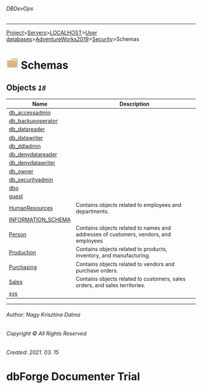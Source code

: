 ###### DBDevOps
___
[Project](../../../../../../startpage.md)>[Servers](../../../../../Servers.md)>[LOCALHOST](../../../../LOCALHOST.md)>[User databases](../../../UserDatabases.md)>[AdventureWorks2019](../../AdventureWorks2019.md)>[Security](../Security.md)>Schemas


# ![logo](../../../../../../Images/folder.svg) Schemas



## <a name="#Schemas"></a>Objects _`18`_
|Name|Description
|---|---
|[db_accessadmin](db_accessadmin.md)||
|[db_backupoperator](db_backupoperator.md)||
|[db_datareader](db_datareader.md)||
|[db_datawriter](db_datawriter.md)||
|[db_ddladmin](db_ddladmin.md)||
|[db_denydatareader](db_denydatareader.md)||
|[db_denydatawriter](db_denydatawriter.md)||
|[db_owner](db_owner.md)||
|[db_securityadmin](db_securityadmin.md)||
|[dbo](dbo.md)||
|[guest](guest.md)||
|[HumanResources](HumanResources.md)|Contains objects related to employees and departments.|
|[INFORMATION_SCHEMA](INFORMATION_SCHEMA.md)||
|[Person](Person.md)|Contains objects related to names and addresses of customers, vendors, and employees|
|[Production](Production.md)|Contains objects related to products, inventory, and manufacturing.|
|[Purchasing](Purchasing.md)|Contains objects related to vendors and purchase orders.|
|[Sales](Sales.md)|Contains objects related to customers, sales orders, and sales territories.|
|[sys](sys.md)||

___
###### Author: Nagy Krisztina Dalma
###### Copyright © All Rights Reserved
###### Created: 2021. 03. 15

# dbForge Documenter Trial